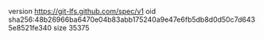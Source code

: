 version https://git-lfs.github.com/spec/v1
oid sha256:48b26966ba6470e04b83abb175240a9e47e6fb5db8d0d50c7d6435e8521fe340
size 35375
